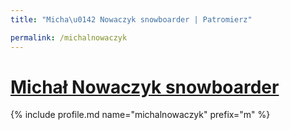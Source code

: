 ```yaml
---
title: "Micha\u0142 Nowaczyk snowboarder | Patromierz"

permalink: /michalnowaczyk
---
```


# [Michał Nowaczyk snowboarder](https://patronite.pl/michalnowaczyk)

{% include profile.md name="michalnowaczyk" prefix="m" %}
